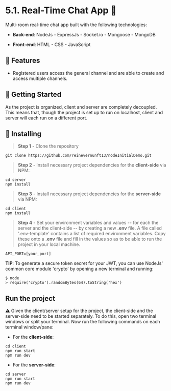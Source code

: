 # 5.1. Real-Time Chat App 💬

Multi-room real-time chat app built with the following technologies:

- **Back-end**:  NodeJs - ExpressJs - Socket.io - Mongoose - MongoDB 

- **Front-end**: HTML - CSS - JavaScript
## 📢 Features

- Registered users access the general channel and are able to create and access multiple channels.
## 🚀 Getting Started

As the project is organized, client and server are completely decoupled. This means that, though the project is set up to run on localhost, client and server will each run on a different port.
## 🔧 Installing

> **Step 1** - Clone the repository

````
git clone https://github.com/reinevernunft13/nodeInitialDemo.git
````

> **Step 2** - Install necessary project dependencies for the **client-side** via NPM:

````
cd server
npm install
````

> **Step 3** - Install necessary project dependencies for the **server-side** via NPM:

```
cd client
npm install
```

> **Step 4** - Set your environment variables and values -- for each the server and the client-side -- by creating a new **.env** file. A file called '.env-template' contains a list of required environment variables. Copy these onto a **.env** file and fill in the values so as to be able to run the project in your local machine.

````
API_PORT=[your_port]
````

**TIP**: To generate a secure token secret for your JWT, you can use NodeJs' common core module 'crypto' by opening a new terminal and running:

```
$ node
> require('crypto').randomBytes(64).toString('hex')
```

## Run the project

⚠️ Given the client/server setup for the project, the client-side and the server-side need to be started separately. To do this, open two terminal windows or split your terminal. Now run the following commands on each terminal window/pane:

* For the **client-side**:

````
cd client
npm run start
npm run dev
````

* For the **server-side**:

````
cd server
npm run start
npm run dev
````









 